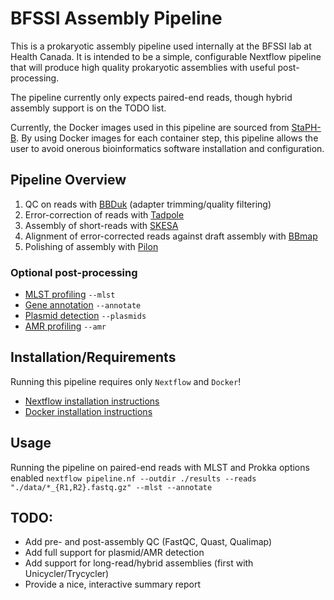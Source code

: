 # BFSSI Assembly Pipeline

This is a prokaryotic assembly pipeline used internally at the BFSSI lab at Health Canada.
It is intended to be a simple, configurable Nextflow pipeline that will produce high
quality prokaryotic assemblies with useful post-processing.

The pipeline currently only expects paired-end reads, though hybrid assembly support is on the TODO list.

Currently, the Docker images used in this pipeline are sourced from
[StaPH-B](https://hub.docker.com/r/staphb/). By using Docker images for each container step, 
this pipeline allows the user to avoid onerous bioinformatics software 
installation and configuration. 

## Pipeline Overview

1. QC on reads with [BBDuk](https://jgi.doe.gov/data-and-tools/bbtools/bb-tools-user-guide/bbduk-guide/) (adapter trimming/quality filtering)
2. Error-correction of reads with [Tadpole](https://jgi.doe.gov/data-and-tools/bbtools/bb-tools-user-guide/tadpole-guide/)
3. Assembly of short-reads with [SKESA](https://github.com/ncbi/SKESA)
4. Alignment of error-corrected reads against draft assembly with [BBmap](https://jgi.doe.gov/data-and-tools/bbtools/bb-tools-user-guide/bbmap-guide/)
5. Polishing of assembly with [Pilon](https://github.com/broadinstitute/pilon/wiki)

### Optional post-processing
- [MLST profiling](https://github.com/tseemann/mlst) `--mlst`
- [Gene annotation](https://github.com/tseemann/prokka) `--annotate`
- [Plasmid detection](https://github.com/phac-nml/mob-suite) `--plasmids`
- [AMR profiling](https://github.com/phac-nml/staramr) `--amr`

## Installation/Requirements
Running this pipeline requires only `Nextflow` and `Docker`!

- [Nextflow installation instructions](https://www.nextflow.io/)
- [Docker installation instructions](https://www.digitalocean.com/community/tutorials/how-to-install-and-use-docker-on-ubuntu-18-04)

## Usage

Running the pipeline on paired-end reads with MLST and Prokka options enabled
`nextflow pipeline.nf --outdir ./results --reads "./data/*_{R1,R2}.fastq.gz" --mlst --annotate `

## TODO:
- Add pre- and post-assembly QC (FastQC, Quast, Qualimap)
- Add full support for plasmid/AMR detection
- Add support for long-read/hybrid assemblies (first with Unicycler/Trycycler)
- Provide a nice, interactive summary report